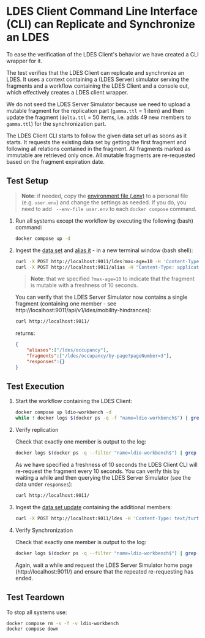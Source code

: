 # LDES Client Command Line Interface (CLI) can Replicate and Synchronize an LDES
To ease the verification of the LDES Client's behavior we have created a CLI wrapper for it.

The test verifies that the LDES Client can replicate and synchronize an LDES. It uses a context containing a (LDES Server) simulator serving the fragments and a workflow containing the LDES Client and a console out, which effectively creates a LDES client wrapper.

We do not seed the LDES Server Simulator because we need to upload a mutable fragment for the replication part (`gamma.ttl` = 1 item) and then update the fragment (`delta.ttl` = 50 items, i.e. adds 49 new members to `gamma.ttl`) for the synchronization part.

The LDES Client CLI starts to follow the given data set url as soons as it starts. It requests the existing data set by getting the first fragment and following all relations contained in the fragment. All fragments marked as immutable are retrieved only once. All mutable fragments are re-requested based on the fragment expiration date.

## Test Setup
> **Note**: if needed, copy the [environment file (.env)](./.env) to a personal file (e.g. `user.env`) and change the settings as needed. If you do, you need to add ` --env-file user.env` to each `docker compose` command.

1.  Run all systems except the workflow by executing the following (bash) command:
    ```bash
    docker compose up -d
    ```

2. Ingest the [data set](./data/gamma.ttl) and [alias it](./data/create-alias.json) - in a new terminal window (bash shell):
    ```bash
    curl -X POST http://localhost:9011/ldes?max-age=10 -H 'Content-Type: text/turtle' -d '@data/gamma.ttl'
    curl -X POST http://localhost:9011/alias -H "Content-Type: application/json" -d '@data/create-alias.json'
    ```
    > **Note**: that we specified `?max-age=10` to indicate that the fragment is mutable with a freshness of 10 seconds.

    You can verify that the LDES Server Simulator now contains a single fragment (containing one member - see http://localhost:9011/api/v1/ldes/mobility-hindrances):
    ```bash
    curl http://localhost:9011/
    ```
    returns:
    ```json
    {
        "aliases":["/ldes/occupancy"],
        "fragments":["/ldes/occupancy/by-page?pageNumber=3"],
        "responses":{}
    }
    ```

## Test Execution
1. Start the workflow containing the LDES Client:
    ```bash
    docker compose up ldio-workbench -d
    while ! docker logs $(docker ps -q -f "name=ldio-workbench$") | grep 'Started Application in' ; do sleep 1; done
    ```

2. Verify replication
    
    Check that exactly one member is output to the log:
    ```bash
    docker logs $(docker ps -q --filter "name=ldio-workbench$") | grep "http://purl.org/dc/terms/isVersionOf" | wc -l
    ```
    As we have specified a freshness of 10 seconds the LDES Client CLI will re-request the fragment every 10 seconds. You can verify this by waiting a while and then querying the LDES Server Simulator (see the data under `responses`):
    ```bash
    curl http://localhost:9011/
    ```


3. Ingest the [data set update](./data/delta.ttl) containing the additional members:
    ```bash
    curl -X POST http://localhost:9011/ldes -H 'Content-Type: text/turtle' -d '@data/delta.ttl'
    ```

4. Verify Synchronization

    Check that exactly one member is output to the log:
    ```bash
    docker logs $(docker ps -q --filter "name=ldio-workbench$") | grep "http://purl.org/dc/terms/isVersionOf" | wc -l
    ```
    Again, wait a while and request the LDES Server Simulator home page (http://localhost:9011/) and ensure that the repeated re-requesting has ended.

## Test Teardown
To stop all systems use:
```bash
docker compose rm -s -f -v ldio-workbench
docker compose down
```
